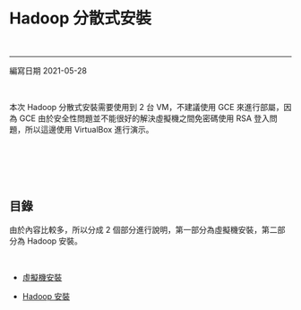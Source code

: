 # Hadoop 分散式安裝

<br>

---


編寫日期 2021-05-28

<br>

本次 Hadoop 分散式安裝需要使用到 2 台 VM，不建議使用 GCE 來進行部屬，因為 GCE 由於安全性問題並不能很好的解決虛擬機之間免密碼使用 RSA 登入問題，所以這邊使用 VirtualBox 進行演示。


<br>
<br>
<br>
<br>

## 目錄

由於內容比較多，所以分成 2 個部分進行說明，第一部分為虛擬機安裝，第二部分為 Hadoop 安裝。

<br>

* [虛擬機安裝](vm_install.md)

* [Hadoop 安裝](hadoop_install.md)

<br>
<br>
<br>
<br>

